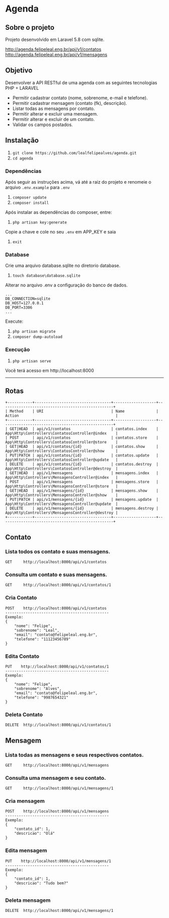 # Agenda

## Sobre o projeto

Projeto desenvolvido em Laravel 5.8 com sqlite.

http://agenda.felipeleal.eng.br/api/v1/contatos
http://agenda.felipeleal.eng.br/api/v1/mensagens

## Objetivo

Desenvolver a API RESTful de uma agenda com as seguintes tecnologias PHP + LARAVEL

- Permitir cadastrar contato (nome, sobrenome, e-mail e telefone). 
- Permitir cadastrar mensagem (contato (fk), descrição). 
- Listar todas as mensagens por contato. 
- Permitir alterar e excluir uma mensagem. 
- Permitir alterar e excluir de um contato. 
- Validar os campos postados.

## Instalação
1. `git clone https://github.com/lealfelipealves/agenda.git`
1. `cd agenda`

### Dependências
Após seguir as instruções acima, vá até a raiz do projeto e renomeie o arquivo `.env.example` para `.env`
1. `composer update`
1. `composer install`

Após instalar as dependências do composer, entre:
1. `php artisan key:generate`

Copie a chave e cole no seu `.env` em APP_KEY e saia
1. `exit`

### Database
Crie uma arquivo database.sqlite no diretorio database.
1. `touch database\database.sqlite`

Alterar no arquivo .env a configuração do banco de dados.
```
...
DB_CONNECTION=sqlite
DB_HOST=127.0.0.1
DB_PORT=3306
...
```

Execute:
1. `php artisan migrate`
1. `composer dump-autoload`

### Execução

1. `php artisan serve`

Você terá acesso em http://localhost:8000

___

## Rotas
```
+-----------+----------------------------------+-------------------+--------------------------------------------------+
| Method    | URI                              | Name              | Action                                           |
+-----------+----------------------------------+-------------------+--------------------------------------------------+
| GET|HEAD  | api/v1/contatos                  | contatos.index    | App\Http\Controllers\ContatosController@index    |
| POST      | api/v1/contatos                  | contatos.store    | App\Http\Controllers\ContatosController@store    |
| GET|HEAD  | api/v1/contatos/{id}             | contatos.show     | App\Http\Controllers\ContatosController@show     |
| PUT|PATCH | api/v1/contatos/{id}             | contatos.update   | App\Http\Controllers\ContatosController@update   |
| DELETE    | api/v1/contatos/{id}             | contatos.destroy  | App\Http\Controllers\ContatosController@destroy  |
| GET|HEAD  | api/v1/mensagens                 | mensagens.index   | App\Http\Controllers\MensagensController@index   |
| POST      | api/v1/mensagens                 | mensagens.store   | App\Http\Controllers\MensagensController@store   |
| GET|HEAD  | api/v1/mensagens/{id}            | mensagens.show    | App\Http\Controllers\MensagensController@show    |
| PUT|PATCH | api/v1/mensagens/{id}            | mensagens.update  | App\Http\Controllers\MensagensController@update  |
| DELETE    | api/v1/mensagens/{id}            | mensagens.destroy | App\Http\Controllers\MensagensController@destroy |
+-----------+----------------------------------+-------------------+--------------------------------------------------+
```

## Contato

### Lista todos os contato e suas mensagens.
```
GET     http://localhost:8000/api/v1/contatos
```

### Consulta um contato e suas mensagens.
```
GET     http://localhost:8000/api/v1/contatos/1
```

### Cria Contato
```
POST    http://localhost:8000/api/v1/contatos
----------------------------------------------
Exemplo:
{
    "nome": "Felipe",
    "sobrenome": "Leal",
    "email": "contato@felipeleal.eng.br",
    "telefone": "11123456789"
}
```

### Edita Contato
```
PUT    http://localhost:8000/api/v1/contatos/1
----------------------------------------------
Exemplo:
{
    "nome": "Felipe",
    "sobrenome": "Alves",
    "email": "contato@felipeleal.eng.br",
    "telefone": "9987654321"
}
```

### Deleta Contato
```
DELETE  http://localhost:8000/api/v1/contatos/1
```


## Mensagem

### Lista todas as mensagens e seus respectivos contatos.
```
GET     http://localhost:8000/api/v1/mensagens
```

### Consulta uma mensagem e seu contato.
```
GET     http://localhost:8000/api/v1/mensagens/1
```

### Cria mensagem
```
POST    http://localhost:8000/api/v1/mensagens
----------------------------------------------
Exemplo:
{
    "contato_id": 1,
    "descricao": "Olá"
}
```

### Edita mensagem
```
PUT    http://localhost:8000/api/v1/mensagens/1
----------------------------------------------
Exemplo:
{
    "contato_id": 1,
    "descricao": "Tudo bem?"
}
```

### Deleta mensagem
```
DELETE  http://localhost:8000/api/v1/mensagens/1
```
